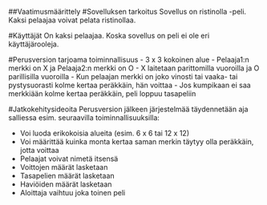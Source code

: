 ##Vaatimusmäärittely
#Sovelluksen tarkoitus
Sovellus on ristinolla -peli. Kaksi pelaajaa voivat pelata ristinollaa.


#Käyttäjät
On kaksi pelaajaa. Koska sovellus on peli ei ole eri käyttäjärooleja.



#Perusversion tarjoama toiminnallisuus
    -    3 x 3 kokoinen alue
    -    Pelaaja1:n merkki on  X ja Pelaaja2:n merkki on O
    -    X laitetaan parittomilla vuoroilla ja O parillisilla vuoroilla
    -    Kun pelaajan merkki on joko vinosti tai vaaka- tai pystysuorasti kolme kertaa peräkkäin, hän voittaa
    -    Jos kumpikaan ei saa merkkiään kolme kertaa peräkkäin, peli loppuu tasapeliin


#Jatkokehitysideoita
Perusversion jälkeen järjestelmää täydennetään aja salliessa esim. seuraavilla toiminnallisuuksilla:
   -    Voi luoda erikokoisia alueita (esim. 6 x 6 tai 12 x 12)
   -    Voi määrittää kuinka monta kertaa saman merkin täytyy olla peräkkäin, jotta voittaa
   -    Pelaajat voivat nimetä itsensä
   -    Voittojen määrät lasketaan
   -    Tasapelien määrät lasketaan
   -    Haviöiden määrät lasketaan
   -    Aloittaja vaihtuu joka toinen peli
